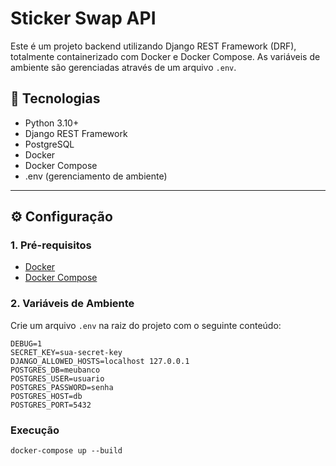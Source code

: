 # Sticker Swap API

Este é um projeto backend utilizando Django REST Framework (DRF), totalmente containerizado com Docker e Docker Compose. As variáveis de ambiente são gerenciadas através de um arquivo `.env`.

## 🚀 Tecnologias

- Python 3.10+
- Django REST Framework
- PostgreSQL
- Docker
- Docker Compose
- .env (gerenciamento de ambiente)


---

## ⚙️ Configuração

### 1. Pré-requisitos

- [Docker](https://www.docker.com/)
- [Docker Compose](https://docs.docker.com/compose/)

### 2. Variáveis de Ambiente

Crie um arquivo `.env` na raiz do projeto com o seguinte conteúdo:

```env
DEBUG=1
SECRET_KEY=sua-secret-key
DJANGO_ALLOWED_HOSTS=localhost 127.0.0.1
POSTGRES_DB=meubanco
POSTGRES_USER=usuario
POSTGRES_PASSWORD=senha
POSTGRES_HOST=db
POSTGRES_PORT=5432
```

### Execução

```
docker-compose up --build
```




